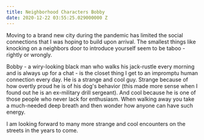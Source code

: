 ```yaml
---
title: Neighborhood Characters Bobby
date: 2020-12-22 03:55:25.029000000 Z
---
```


Moving to a brand new city during the pandemic has limited the social connections that I was hoping to build upon arrival. The smallest things like knocking on a neighbors door to introduce yourself seem to be taboo - rightly or wrongly.

Bobby - a wiry-looking black man who walks his jack-rustle every morning and is always up for a chat - is the closet thing I get to an impromptu human connection every day. He is a strange and cool guy. Strange because of how overtly proud he is of his dog's behavior (this made more sense when I found out he is an ex-military drill sergeant). And cool because he is one of those people who never lack for enthusiasm. When walking away you take a much-needed deep breath and then wonder how anyone can have such energy.

I am looking forward to many more strange and cool encounters on the streets in the years to come. 
